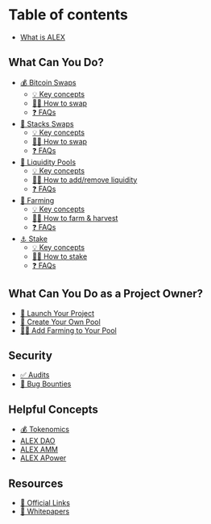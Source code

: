 # Table of contents

* [What is ALEX](README.md)
<!-- * [🔥 What's NEW?](product-features/bitcoin-swaps/README.md) -->


<!-- 
## Getting Started
* [👛 Connect Your Wallet]()
* [💰 Acquire Tokens]()
* [👥 Join the Community]()
* [💬 Give Feedback]()
 -->

## What Can You Do?
* [💰 Bitcoin Swaps](product-features/bitcoin-swaps/README.md)
  * [💡 Key concepts](product-features/bitcoin-swaps/key-concepts.md)
  * [🧑‍🏫 How to swap](product-features/bitcoin-swaps/how-to.md)
  * [❓ FAQs](product-features/bitcoin-swaps/faqs.md)
* [🔄 Stacks Swaps](product-features/token-swaps/README.md)
  * [💡 Key concepts](product-features/token-swaps/key-concepts.md)
  * [🧑‍🏫 How to swap](product-features/token-swaps/how-to.md)
  * [❓ FAQs](product-features/token-swaps/faqs.md)
* [🐋 Liquidity Pools](product-features/liquidity-pools/README.md)
  * [💡 Key concepts](product-features/liquidity-pools/key-concepts.md)
  * [🧑‍🏫 How to add/remove liquidity](product-features/liquidity-pools/how-to.md)
  * [❓ FAQs](product-features/liquidity-pools/faqs.md)
* [🌾 Farming](product-features/farming/README.md)
  * [💡 Key concepts](product-features/farming/key-concepts.md)
  * [🧑‍🏫 How to farm & harvest](product-features/farming/how-to.md)
  * [❓ FAQs](product-features/farming/faqs.md)
* [⚓ Stake](product-features/staking/README.md)
  * [💡 Key concepts](product-features/staking/key-concepts.md)
  * [🧑‍🏫 How to stake](product-features/staking/how-to.md)
  * [❓ FAQs](product-features/staking/faqs.md)

## What Can You Do as a Project Owner?
* [🚀 Launch Your Project](features/launchpad/join-the-alex-launchpad.md)
* [📝 Create Your Own Pool](product-features/self-service-listing.md)
* [🧑‍🌾 Add Farming to Your Pool](product-features/self-service-farming.md)

## Security
* [✅ Audits](resources/security-audit.md)
* [🐛 Bug Bounties](legacy/security-audit-and-bug-bounty/bug-bounty.md)
<!-- 
* [Risks]()
* [Disclaimers]()
 -->

## Helpful Concepts
* [💰 Tokenomics](detailed-information/tokenomics.md)
* [ALEX DAO](detailed-information/alex-dao.md)
* [ALEX AMM](detailed-information/alexs-automated-market-maker-amm.md)
* [ALEX APower](detailed-information/what-is-alex-staking-power-and-how-do-i-use-it.md)

## Resources
* [🔗 Official Links](resources/official-links.md)
* [📃 Whitepapers](resources/whitepapers/README.md)
